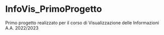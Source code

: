 # InfoVis_PrimoProgetto
Primo progetto realizzato per il corso di Visualizzazione delle Informazioni A.A. 2022/2023
